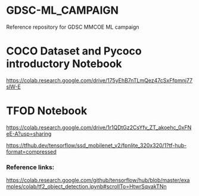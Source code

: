 # GDSC-ML_CAMPAIGN
Reference repository for GDSC MMCOE ML campaign
# COCO Dataset and Pycoco introductory Notebook
https://colab.research.google.com/drive/175yEhB7nTLmQez47cSxFfpmnj77slW-E
# TFOD Notebook 
https://colab.research.google.com/drive/1r1QDtGz2CsYfv_ZT_akoehc_0xFNeE-A?usp=sharing

https://tfhub.dev/tensorflow/ssd_mobilenet_v2/fpnlite_320x320/1?tf-hub-format=compressed

### Reference links:
https://colab.research.google.com/github/tensorflow/hub/blob/master/examples/colab/tf2_object_detection.ipynb#scrollTo=HtwrSqvakTNn
